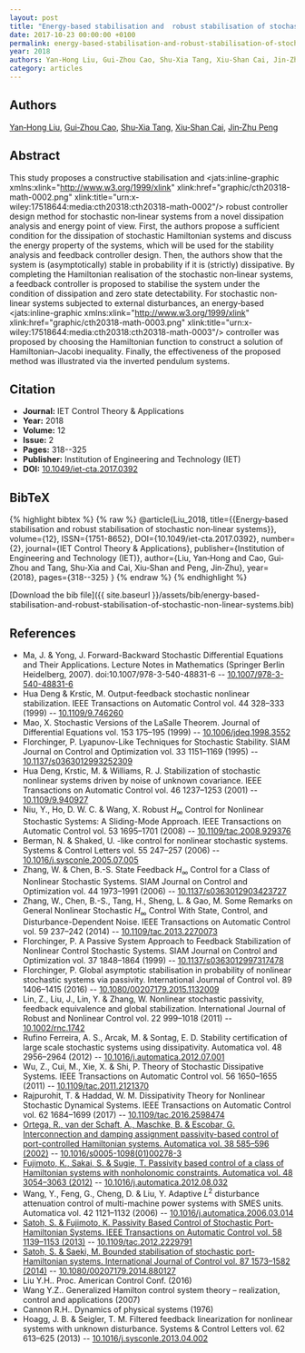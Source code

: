 ```yaml
---
layout: post
title: "Energy‐based stabilisation and  robust stabilisation of stochastic non‐linear systems"
date: 2017-10-23 00:00:00 +0100
permalink: energy-based-stabilisation-and-robust-stabilisation-of-stochastic-non-linear-systems
year: 2018
authors: Yan‐Hong Liu, Gui‐Zhou Cao, Shu‐Xia Tang, Xiu‐Shan Cai, Jin‐Zhu Peng
category: articles
---
```

 
## Authors
[Yan‐Hong Liu](authors/yan-hong-liu), [Gui‐Zhou Cao](authors/gui-zhou-cao), [Shu‐Xia Tang](authors/shu-xia-tang), [Xiu‐Shan Cai](authors/xiu-shan-cai), [Jin‐Zhu Peng](authors/jin-zhu-peng)
 
## Abstract
This study proposes a constructive stabilisation and <jats:inline-graphic xmlns:xlink="http://www.w3.org/1999/xlink" xlink:href="graphic/cth20318-math-0002.png" xlink:title="urn:x-wiley:17518644:media:cth20318:cth20318-math-0002"/> robust controller design method for stochastic non‐linear systems from a novel dissipation analysis and energy point of view. First, the authors propose a sufficient condition for the dissipation of stochastic Hamiltonian systems and discuss the energy property of the systems, which will be used for the stability analysis and feedback controller design. Then, the authors show that the system is (asymptotically) stable in probability if it is (strictly) dissipative. By completing the Hamiltonian realisation of the stochastic non‐linear systems, a feedback controller is proposed to stabilise the system under the condition of dissipation and zero state detectability. For stochastic non‐linear systems subjected to external disturbances, an energy‐based <jats:inline-graphic xmlns:xlink="http://www.w3.org/1999/xlink" xlink:href="graphic/cth20318-math-0003.png" xlink:title="urn:x-wiley:17518644:media:cth20318:cth20318-math-0003"/> controller was proposed by choosing the Hamiltonian function to construct a solution of Hamiltonian–Jacobi inequality. Finally, the effectiveness of the proposed method was illustrated via the inverted pendulum systems.
 
## Citation
- **Journal:** IET Control Theory &amp; Applications
- **Year:** 2018
- **Volume:** 12
- **Issue:** 2
- **Pages:** 318--325
- **Publisher:** Institution of Engineering and Technology (IET)
- **DOI:** [10.1049/iet-cta.2017.0392](https://doi.org/10.1049/iet-cta.2017.0392)
 
## BibTeX
{% highlight bibtex %}
{% raw %}
@article{Liu_2018,
  title={{Energy‐based stabilisation and  robust stabilisation of stochastic non‐linear systems}},
  volume={12},
  ISSN={1751-8652},
  DOI={10.1049/iet-cta.2017.0392},
  number={2},
  journal={IET Control Theory &amp; Applications},
  publisher={Institution of Engineering and Technology (IET)},
  author={Liu, Yan‐Hong and Cao, Gui‐Zhou and Tang, Shu‐Xia and Cai, Xiu‐Shan and Peng, Jin‐Zhu},
  year={2018},
  pages={318--325}
}
{% endraw %}
{% endhighlight %}
 
[Download the bib file]({{ site.baseurl }}/assets/bib/energy-based-stabilisation-and-robust-stabilisation-of-stochastic-non-linear-systems.bib)
 
## References
- Ma, J. & Yong, J. Forward-Backward Stochastic Differential Equations and Their Applications. Lecture Notes in Mathematics (Springer Berlin Heidelberg, 2007). doi:10.1007/978-3-540-48831-6 -- [10.1007/978-3-540-48831-6](https://doi.org/10.1007/978-3-540-48831-6)
- Hua Deng & Krstic, M. Output-feedback stochastic nonlinear stabilization. IEEE Transactions on Automatic Control vol. 44 328–333 (1999) -- [10.1109/9.746260](https://doi.org/10.1109/9.746260)
- Mao, X. Stochastic Versions of the LaSalle Theorem. Journal of Differential Equations vol. 153 175–195 (1999) -- [10.1006/jdeq.1998.3552](https://doi.org/10.1006/jdeq.1998.3552)
- Florchinger, P. Lyapunov-Like Techniques for Stochastic Stability. SIAM Journal on Control and Optimization vol. 33 1151–1169 (1995) -- [10.1137/s0363012993252309](https://doi.org/10.1137/s0363012993252309)
- Hua Deng, Krstic, M. & Williams, R. J. Stabilization of stochastic nonlinear systems driven by noise of unknown covariance. IEEE Transactions on Automatic Control vol. 46 1237–1253 (2001) -- [10.1109/9.940927](https://doi.org/10.1109/9.940927)
- Niu, Y., Ho, D. W. C. & Wang, X. Robust $H_{\infty}$ Control for Nonlinear Stochastic Systems: A Sliding-Mode Approach. IEEE Transactions on Automatic Control vol. 53 1695–1701 (2008) -- [10.1109/tac.2008.929376](https://doi.org/10.1109/tac.2008.929376)
- Berman, N. & Shaked, U. -like control for nonlinear stochastic systems. Systems &amp; Control Letters vol. 55 247–257 (2006) -- [10.1016/j.sysconle.2005.07.005](https://doi.org/10.1016/j.sysconle.2005.07.005)
- Zhang, W. & Chen, B.-S. State Feedback $H_\infty$ Control for a Class of Nonlinear Stochastic Systems. SIAM Journal on Control and Optimization vol. 44 1973–1991 (2006) -- [10.1137/s0363012903423727](https://doi.org/10.1137/s0363012903423727)
- Zhang, W., Chen, B.-S., Tang, H., Sheng, L. & Gao, M. Some Remarks on General Nonlinear Stochastic $H_{\infty }$ Control With State, Control, and Disturbance-Dependent Noise. IEEE Transactions on Automatic Control vol. 59 237–242 (2014) -- [10.1109/tac.2013.2270073](https://doi.org/10.1109/tac.2013.2270073)
- Florchinger, P. A Passive System Approach to Feedback Stabilization of Nonlinear Control Stochastic Systems. SIAM Journal on Control and Optimization vol. 37 1848–1864 (1999) -- [10.1137/s0363012997317478](https://doi.org/10.1137/s0363012997317478)
- Florchinger, P. Global asymptotic stabilisation in probability of nonlinear stochastic systems via passivity. International Journal of Control vol. 89 1406–1415 (2016) -- [10.1080/00207179.2015.1132009](https://doi.org/10.1080/00207179.2015.1132009)
- Lin, Z., Liu, J., Lin, Y. & Zhang, W. Nonlinear stochastic passivity, feedback equivalence and global stabilization. International Journal of Robust and Nonlinear Control vol. 22 999–1018 (2011) -- [10.1002/rnc.1742](https://doi.org/10.1002/rnc.1742)
- Rufino Ferreira, A. S., Arcak, M. & Sontag, E. D. Stability certification of large scale stochastic systems using dissipativity. Automatica vol. 48 2956–2964 (2012) -- [10.1016/j.automatica.2012.07.001](https://doi.org/10.1016/j.automatica.2012.07.001)
- Wu, Z., Cui, M., Xie, X. & Shi, P. Theory of Stochastic Dissipative Systems. IEEE Transactions on Automatic Control vol. 56 1650–1655 (2011) -- [10.1109/tac.2011.2121370](https://doi.org/10.1109/tac.2011.2121370)
- Rajpurohit, T. & Haddad, W. M. Dissipativity Theory for Nonlinear Stochastic Dynamical Systems. IEEE Transactions on Automatic Control vol. 62 1684–1699 (2017) -- [10.1109/tac.2016.2598474](https://doi.org/10.1109/tac.2016.2598474)
- [Ortega, R., van der Schaft, A., Maschke, B. & Escobar, G. Interconnection and damping assignment passivity-based control of port-controlled Hamiltonian systems. Automatica vol. 38 585–596 (2002)](interconnection-and-damping-assignment-passivity-based-control-of-port-controlled-hamiltonian-systems) -- [10.1016/s0005-1098(01)00278-3](https://doi.org/10.1016/s0005-1098(01)00278-3)
- [Fujimoto, K., Sakai, S. & Sugie, T. Passivity based control of a class of Hamiltonian systems with nonholonomic constraints. Automatica vol. 48 3054–3063 (2012)](passivity-based-control-of-a-class-of-hamiltonian-systems-with-nonholonomic-constraints) -- [10.1016/j.automatica.2012.08.032](https://doi.org/10.1016/j.automatica.2012.08.032)
- Wang, Y., Feng, G., Cheng, D. & Liu, Y. Adaptive $L^2$ disturbance attenuation control of multi-machine power systems with SMES units. Automatica vol. 42 1121–1132 (2006) -- [10.1016/j.automatica.2006.03.014](https://doi.org/10.1016/j.automatica.2006.03.014)
- [Satoh, S. & Fujimoto, K. Passivity Based Control of Stochastic Port-Hamiltonian Systems. IEEE Transactions on Automatic Control vol. 58 1139–1153 (2013)](passivity-based-control-of-stochastic-port-hamiltonian-systems) -- [10.1109/tac.2012.2229791](https://doi.org/10.1109/tac.2012.2229791)
- [Satoh, S. & Saeki, M. Bounded stabilisation of stochastic port-Hamiltonian systems. International Journal of Control vol. 87 1573–1582 (2014)](bounded-stabilisation-of-stochastic-port-hamiltonian-systems) -- [10.1080/00207179.2014.880127](https://doi.org/10.1080/00207179.2014.880127)
- Liu Y.H.. Proc. American Control Conf. (2016)
- Wang Y.Z.. Generalized Hamilton control system theory – realization, control and applications (2007)
- Cannon R.H.. Dynamics of physical systems (1976)
- Hoagg, J. B. & Seigler, T. M. Filtered feedback linearization for nonlinear systems with unknown disturbance. Systems &amp; Control Letters vol. 62 613–625 (2013) -- [10.1016/j.sysconle.2013.04.002](https://doi.org/10.1016/j.sysconle.2013.04.002)

